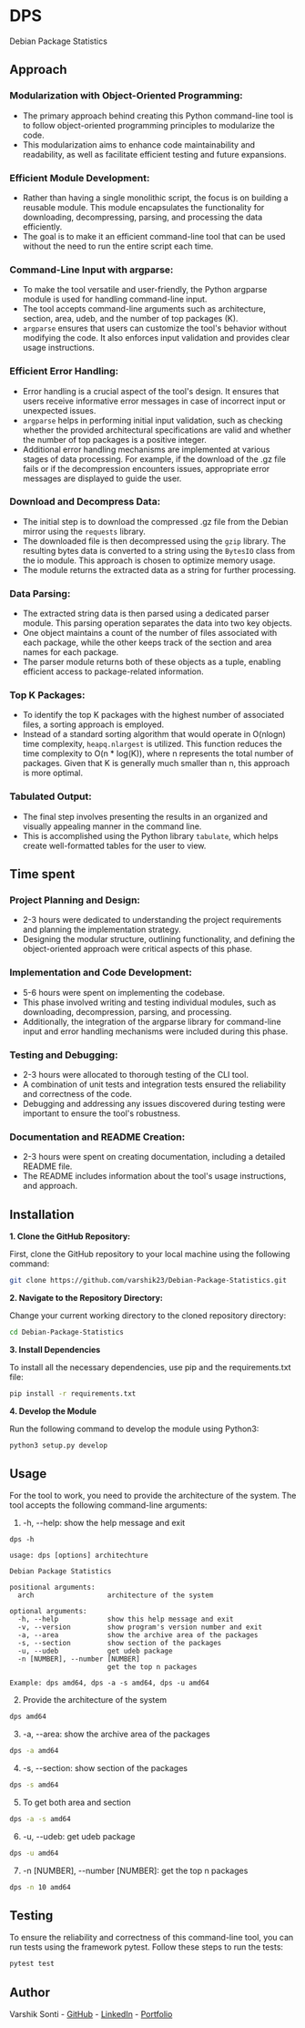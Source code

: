 # DPS
Debian Package Statistics
## Approach
### Modularization with Object-Oriented Programming:

* The primary approach behind creating this Python command-line tool is to follow object-oriented programming principles to modularize the code. 
* This modularization aims to enhance code maintainability and readability, as well as facilitate efficient testing and future expansions.

### Efficient Module Development:

* Rather than having a single monolithic script, the focus is on building a reusable module. This module encapsulates the functionality for downloading, decompressing, parsing, and processing the data efficiently. 
* The goal is to make it an efficient command-line tool that can be used without the need to run the entire script each time.

### Command-Line Input with argparse:

* To make the tool versatile and user-friendly, the Python argparse module is used for handling command-line input.
* The tool accepts command-line arguments such as architecture, section, area, udeb, and the number of top packages (K).
* `argparse` ensures that users can customize the tool's behavior without modifying the code. It also enforces input validation and provides clear usage instructions.
### Efficient Error Handling:
* Error handling is a crucial aspect of the tool's design. It ensures that users receive informative error messages in case of incorrect input or unexpected issues.
* `argparse` helps in performing initial input validation, such as checking whether the provided architectural specifications are valid and whether the number of top packages is a positive integer.
* Additional error handling mechanisms are implemented at various stages of data processing. For example, if the download of the .gz file fails or if the decompression encounters issues, appropriate error messages are displayed to guide the user.
### Download and Decompress Data:

* The initial step is to download the compressed .gz file from the Debian mirror using the `requests` library.
* The downloaded file is then decompressed using the `gzip` library. The resulting bytes data is converted to a string using the `BytesIO` class from the io module. This approach is chosen to optimize memory usage.
* The module returns the extracted data as a string for further processing.
### Data Parsing:

* The extracted string data is then parsed using a dedicated parser module. This parsing operation separates the data into two key objects.
* One object maintains a count of the number of files associated with each package, while the other keeps track of the section and area names for each package.
* The parser module returns both of these objects as a tuple, enabling efficient access to package-related information.
### Top K Packages:

* To identify the top K packages with the highest number of associated files, a sorting approach is employed.
* Instead of a standard sorting algorithm that would operate in O(nlogn) time complexity, `heapq.nlargest` is utilized. This function reduces the time complexity to O(n * log(K)), where n represents the total number of packages. Given that K is generally much smaller than n, this approach is more optimal.
### Tabulated Output:

* The final step involves presenting the results in an organized and visually appealing manner in the command line.
* This is accomplished using the Python library `tabulate`, which helps create well-formatted tables for the user to view.
## Time spent
### Project Planning and Design:

* 2-3 hours were dedicated to understanding the project requirements and planning the implementation strategy.
* Designing the modular structure, outlining functionality, and defining the object-oriented approach were critical aspects of this phase.
### Implementation and Code Development:

* 5-6 hours were spent on implementing the codebase.
* This phase involved writing and testing individual modules, such as downloading, decompression, parsing, and processing.
* Additionally, the integration of the argparse library for command-line input and error handling mechanisms were included during this phase.
### Testing and Debugging:

* 2-3 hours were allocated to thorough testing of the CLI tool.
* A combination of unit tests and integration tests ensured the reliability and correctness of the code.
* Debugging and addressing any issues discovered during testing were important to ensure the tool's robustness.
### Documentation and README Creation:

 * 2-3 hours were spent on creating documentation, including a detailed README file.
* The README includes information about the tool's usage instructions, and approach.

## Installation
<!-- #Please include instructions on how to install and run your code -->
**1. Clone the GitHub Repository:**

First, clone the GitHub repository to your local machine using the following command:
```bash
git clone https://github.com/varshik23/Debian-Package-Statistics.git
```
**2. Navigate to the Repository Directory:**

Change your current working directory to the cloned repository directory:

```bash
cd Debian-Package-Statistics
```
**3. Install Dependencies**

To install all the necessary dependencies, use pip and the requirements.txt file:

```bash
pip install -r requirements.txt
```

**4. Develop the Module**

Run the following command to develop the module using Python3:

```bash
python3 setup.py develop
```

## Usage
For the tool to work, you need to provide the architecture of the system. The tool accepts the following command-line arguments:

1. -h, --help: show the help message and exit
```
dps -h

usage: dps [options] architechture

Debian Package Statistics

positional arguments:
  arch                  architecture of the system

optional arguments:
  -h, --help            show this help message and exit
  -v, --version         show program's version number and exit
  -a, --area            show the archive area of the packages
  -s, --section         show section of the packages
  -u, --udeb            get udeb package
  -n [NUMBER], --number [NUMBER]
                        get the top n packages

Example: dps amd64, dps -a -s amd64, dps -u amd64
```
2. Provide the architecture of the system
```bash
dps amd64
```
3. -a, --area: show the archive area of the packages
```bash
dps -a amd64
```
4. -s, --section: show section of the packages
```bash
dps -s amd64
```
5. To get both area and section
```bash
dps -a -s amd64
```
6. -u, --udeb: get udeb package
```bash
dps -u amd64
```
7. -n [NUMBER], --number [NUMBER]: get the top n packages
```bash
dps -n 10 amd64
```
## Testing
To ensure the reliability and correctness of this command-line tool, you can run tests using the framework pytest. Follow these steps to run the tests:
```bash
pytest test
```
## Author
Varshik Sonti - [GitHub](varshik23) - [LinkedIn](https://www.linkedin.com/in/varshik-sonti/) - [Portfolio](https://varshik23.github.io/Portfolio/)

